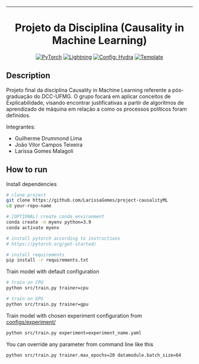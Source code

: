______________________________________________________________________

<div align="center">

# Projeto da Disciplina (Causality in Machine Learning)

<a href="https://pytorch.org/get-started/locally/"><img alt="PyTorch" src="https://img.shields.io/badge/PyTorch-ee4c2c?logo=pytorch&logoColor=white"></a>
<a href="https://pytorchlightning.ai/"><img alt="Lightning" src="https://img.shields.io/badge/-Lightning-792ee5?logo=pytorchlightning&logoColor=white"></a>
<a href="https://hydra.cc/"><img alt="Config: Hydra" src="https://img.shields.io/badge/Config-Hydra-89b8cd"></a>
<a href="https://github.com/ashleve/lightning-hydra-template"><img alt="Template" src="https://img.shields.io/badge/-Lightning--Hydra--Template-017F2F?style=flat&logo=github&labelColor=gray"></a><br>
<!--[![Paper](http://img.shields.io/badge/paper-arxiv.1001.2234-B31B1B.svg)](https://www.nature.com/articles/nature14539)-->
<!--[![Conference](http://img.shields.io/badge/AnyConference-year-4b44ce.svg)](https://papers.nips.cc/paper/2020)-->

</div>

## Description

Projeto final da disciplina Causality in Machine Learning referente a pós-graduação do DCC-UFMG. O grupo focará em aplicar conceitos de Explicabilidade, visando encontrar justificativas a partir de algoritmos de aprendizado de máquina em relação a como os processos políticos foram definidos. 

Integrantes: 
- Guilherme Drummond Lima
- João Vitor Campos Teixeira
- Larissa Gomes Malagoli


## How to run

Install dependencies

```bash
# clone project
git clone https://github.com/LarissaGomes/project-causalityML
cd your-repo-name

# [OPTIONAL] create conda environment
conda create -n myenv python=3.9
conda activate myenv

# install pytorch according to instructions
# https://pytorch.org/get-started/

# install requirements
pip install -r requirements.txt
```

Train model with default configuration

```bash
# train on CPU
python src/train.py trainer=cpu

# train on GPU
python src/train.py trainer=gpu
```

Train model with chosen experiment configuration from [configs/experiment/](configs/experiment/)

```bash
python src/train.py experiment=experiment_name.yaml
```

You can override any parameter from command line like this

```bash
python src/train.py trainer.max_epochs=20 datamodule.batch_size=64
```
